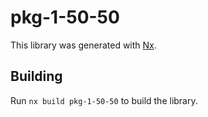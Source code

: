 # pkg-1-50-50

This library was generated with [Nx](https://nx.dev).

## Building

Run `nx build pkg-1-50-50` to build the library.
